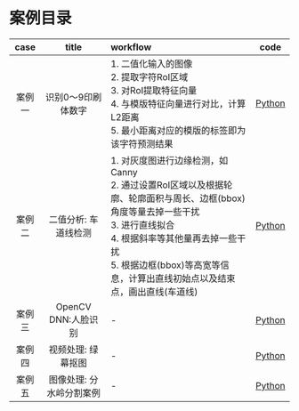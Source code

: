 <!--
 * @Author       : Bingqiang Zhou
 * @Date         : 2021-09-06 13:50:59
 * @LastEditors  : Bingqiang Zhou
 * @LastEditTime : 2021-09-09 16:38:16
 * @Description  : 
-->

# 案例目录

| case | title | workflow | code |
| :---: | :---: | :--- | :---: |
| 案例一 | 识别0～9印刷体数字 | 1. 二值化输入的图像</br>2. 提取字符RoI区域</br>3. 对RoI提取特征向量</br>4. 与模版特征向量进行对比，计算L2距离</br>5. 最小距离对应的模版的标签即为该字符预测结果 |[Python](../../Python/case1) |
| 案例二 | 二值分析: 车道线检测 | 1. 对灰度图进行边缘检测，如Canny</br>2. 通过设置RoI区域以及根据轮廓、轮廓面积与周长、边框(bbox)角度等量去掉一些干扰</br>3. 进行直线拟合</br>4. 根据斜率等其他量再去掉一些干扰</br>5. 根据边框(bbox)等高宽等信息，计算出直线初始点以及结束点，画出直线(车道线) |[Python](../../Python/case2) |
| 案例三 | OpenCV DNN:人脸识别 | - | [Python](../../Python/case3) |
| 案例四 | 视频处理: 绿幕抠图 | - | [Python](../../Python/case4) |
| 案例五 | 图像处理: 分水岭分割案例 | - | [Python](../../Python/case5) |
